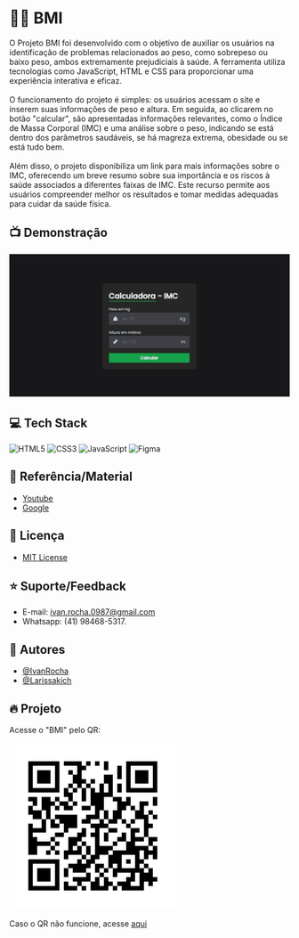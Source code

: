 # 🤟🏽 BMI

O Projeto BMI foi desenvolvido com o objetivo de auxiliar os usuários na identificação de problemas relacionados ao peso, como sobrepeso ou baixo peso, ambos extremamente prejudiciais à saúde. A ferramenta utiliza tecnologias como JavaScript, HTML e CSS para proporcionar uma experiência interativa e eficaz.
<br>
<br>
O funcionamento do projeto é simples: os usuários acessam o site e inserem suas informações de peso e altura. Em seguida, ao clicarem no botão "calcular", são apresentadas informações relevantes, como o Índice de Massa Corporal (IMC) e uma análise sobre o peso, indicando se está dentro dos parâmetros saudáveis, se há magreza extrema, obesidade ou se está tudo bem.
<br>
<br>
Além disso, o projeto disponibiliza um link para mais informações sobre o IMC, oferecendo um breve resumo sobre sua importância e os riscos à saúde associados a diferentes faixas de IMC. Este recurso permite aos usuários compreender melhor os resultados e tomar medidas adequadas para cuidar da saúde física.

## 📺 Demonstração

![App Screenshot](./assets/BMI.gif)

## 💻 Tech Stack

![HTML5](https://img.shields.io/badge/html5-%23E34F26.svg?style=for-the-badge&logo=html5&logoColor=white)
![CSS3](https://img.shields.io/badge/css3-%231572B6.svg?style=for-the-badge&logo=css3&logoColor=white)
![JavaScript](https://img.shields.io/badge/javascript-%23323330.svg?style=for-the-badge&logo=javascript&logoColor=%23F7DF1E)
![Figma](https://img.shields.io/badge/figma-%23F24E1E.svg?style=for-the-badge&logo=figma&logoColor=white)

## 🚀 Referência/Material

- [Youtube](https://www.youtube.com/watch?v=UBYqkpsafyI)
- [Google](https://mundoeducacao.uol.com.br/saude-bem-estar/imc.htm)

## 🔗 Licença

- [MIT License](https://choosealicense.com/licenses/mit/)

## ⭐ Suporte/Feedback

- E-mail: ivan.rocha.0987@gmail.com
- Whatsapp: (41) 98468-5317.

## 🚩 Autores

- [@IvanRocha](https://www.github.com/ivanrocha10)
- [@Larissakich](https://github.com/Larissakich)

## 🔥 Projeto

<p>
  Acesse o "BMI" pelo QR:
</p>
  <img src="./assets/qrcode.png/" alt="qrcode" class="capa">

Caso o QR não funcione, acesse <a href="https://bmi-calculator-ten-mu.vercel.app/">aqui</a>

